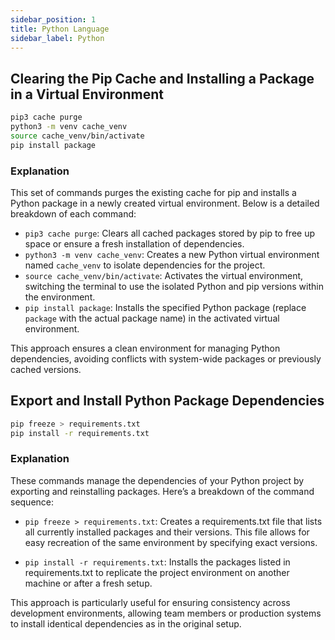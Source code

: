 ```yaml
---
sidebar_position: 1
title: Python Language
sidebar_label: Python
---
```


## Clearing the Pip Cache and Installing a Package in a Virtual Environment

```bash
pip3 cache purge
python3 -m venv cache_venv
source cache_venv/bin/activate
pip install package
```

### Explanation
This set of commands purges the existing cache for pip and installs a Python package in a newly created virtual environment. Below is a detailed breakdown of each command:
- `pip3 cache purge`: Clears all cached packages stored by pip to free up space or ensure a fresh installation of dependencies.
- `python3 -m venv cache_venv`: Creates a new Python virtual environment named `cache_venv` to isolate dependencies for the project.
- `source cache_venv/bin/activate`: Activates the virtual environment, switching the terminal to use the isolated Python and pip versions within the environment.
- `pip install package`: Installs the specified Python package (replace `package` with the actual package name) in the activated virtual environment.

This approach ensures a clean environment for managing Python dependencies, avoiding conflicts with system-wide packages or previously cached versions.

## Export and Install Python Package Dependencies

```bash
pip freeze > requirements.txt
pip install -r requirements.txt
```

### Explanation
These commands manage the dependencies of your Python project by exporting and reinstalling packages. Here’s a breakdown of the command sequence:

- `pip freeze > requirements.txt`: Creates a requirements.txt file that lists all currently installed packages and their versions. This file allows for easy recreation of the same environment by specifying exact versions.
  
- `pip install -r requirements.txt`: Installs the packages listed in requirements.txt to replicate the project environment on another machine or after a fresh setup.

This approach is particularly useful for ensuring consistency across development environments, allowing team members or production systems to install identical dependencies as in the original setup.
